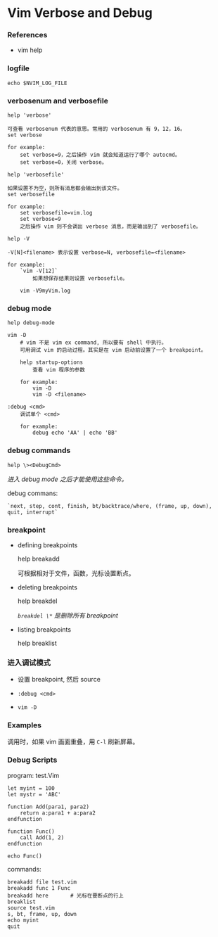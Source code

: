 # Vim Verbose and Debug

### References

-   vim help

### logfile

    echo $NVIM_LOG_FILE

### verbosenum and verbosefile

`help 'verbose'`

    可查看 verbosenum 代表的意思。常用的 verbosenum 有 9，12，16。
    set verbose

    for example:
        set verbose=9，之后操作 vim 就会知道运行了哪个 autocmd。
        set verbose=0，关闭 verbose。

`help 'verbosefile'`

    如果设置不为空，则所有消息都会输出到该文件。
    set verbosefile

    for example:
        set verbosefile=vim.log
        set verbose=9
        之后操作 vim 则不会调出 verbose 消息，而是输出到了 verbosefile。

`help -V`

    -V[N]<filename> 表示设置 verbose=N, verbosefile=<filename>

    for example:
        `vim -V[12]`
            如果想保存结果则设置 verbosefile。

        vim -V9myVim.log

### debug mode

`help debug-mode`

    vim -D
        # vim 不是 vim ex command, 所以要有 shell 中执行。
        可用调试 vim 的启动过程。其实是在 vim 启动前设置了一个 breakpoint。

        help startup-options
            查看 vim 程序的参数

        for example:
            vim -D
            vim -D <filename>

    :debug <cmd>
        调试单个 <cmd>

        for example:
            debug echo 'AA' | echo 'BB'

### debug commands

`help \><DebugCmd>`

*进入 debug mode 之后才能使用这些命令。*

debug commans:

    `next, step, cont, finish, bt/backtrace/where, (frame, up, down), quit, interrupt`

### breakpoint

- defining breakpoints

    help breakadd

    可根据相对于文件，函数，光标设置断点。

- deleting breakpoints

    help breakdel

    *`breakdel \*` 是删除所有 breakpoint*

- listing breakpoints

    help breaklist

### 进入调试模式

- 设置 breakpoint, 然后 source

- `:debug <cmd>`

- `vim -D`

### Examples

调用时，如果 vim 画面重叠，用 `C-l` 刷新屏幕。

### Debug Scripts

program: test.Vim

    let myint = 100
    let mystr = 'ABC'

    function Add(para1, para2)
        return a:para1 + a:para2
    endfunction

    function Func()
        call Add(1, 2)
    endfunction

    echo Func()

commands:

    breakadd file test.vim
    breakadd func 1 Func
    breakadd here       # 光标在要断点的行上
    breaklist
    source test.vim
    s, bt, frame, up, down
    echo myint
    quit
